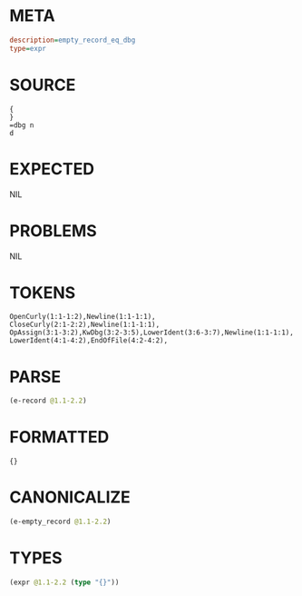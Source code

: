 # META
~~~ini
description=empty_record_eq_dbg
type=expr
~~~
# SOURCE
~~~roc
{
}
=dbg n
d
~~~
# EXPECTED
NIL
# PROBLEMS
NIL
# TOKENS
~~~zig
OpenCurly(1:1-1:2),Newline(1:1-1:1),
CloseCurly(2:1-2:2),Newline(1:1-1:1),
OpAssign(3:1-3:2),KwDbg(3:2-3:5),LowerIdent(3:6-3:7),Newline(1:1-1:1),
LowerIdent(4:1-4:2),EndOfFile(4:2-4:2),
~~~
# PARSE
~~~clojure
(e-record @1.1-2.2)
~~~
# FORMATTED
~~~roc
{}
~~~
# CANONICALIZE
~~~clojure
(e-empty_record @1.1-2.2)
~~~
# TYPES
~~~clojure
(expr @1.1-2.2 (type "{}"))
~~~

